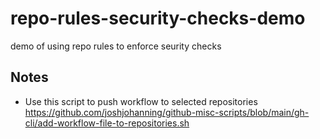# repo-rules-security-checks-demo
demo of using repo rules to enforce seurity checks

## Notes

- Use this script to push workflow to selected repositories https://github.com/joshjohanning/github-misc-scripts/blob/main/gh-cli/add-workflow-file-to-repositories.sh
